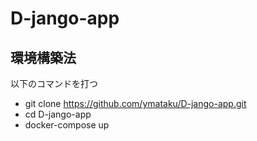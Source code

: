 # D-jango-app
## 環境構築法
以下のコマンドを打つ
- git clone  https://github.com/ymataku/D-jango-app.git
- cd D-jango-app
- docker-compose up 
